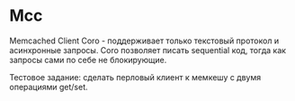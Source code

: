 Mcc
===

Memcached Client Coro - поддерживает только текстовый протокол и асинхронные запросы.
Coro позволяет писать sequential код, тогда как запросы сами по себе не блокирующие.


Тестовое задание: сделать перловый клиент к мемкешу с двумя операциями get/set.

